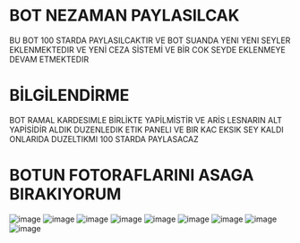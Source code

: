 # BOT NEZAMAN PAYLASILCAK
BU BOT 100 STARDA PAYLASILCAKTIR VE BOT SUANDA YENI YENI SEYLER EKLENMEKTEDIR  VE YENİ CEZA SİSTEMİ VE BİR COK SEYDE EKLENMEYE DEVAM ETMEKTEDIR

# BİLGİLENDİRME
BOT RAMAL KARDESIMLE BİRLİKTE YAPİLMİSTİR VE ARİS LESNARIN ALT YAPİSİDİR ALDIK DUZENLEDIK ETIK PANELI VE BIR KAC EKSIK SEY KALDI ONLARIDA DUZELTIKMI 100 STARDA PAYLASACAZ

# BOTUN FOTORAFLARINI ASAGA BIRAKIYORUM

![image](https://cdn.discordapp.com/attachments/1019165198109646858/1032396678742949919/unknown.png)
![image](https://cdn.discordapp.com/attachments/1019165198109646858/1032397397512429579/unknown.png)
![image](https://cdn.discordapp.com/attachments/1019165198109646858/1032397646201110618/unknown.png)
![image](https://cdn.discordapp.com/attachments/1019165198109646858/1032398305914798160/unknown.png)
![image](https://cdn.discordapp.com/attachments/1019165198109646858/1032398306380361808/unknown.png)
![image](https://cdn.discordapp.com/attachments/1019165198109646858/1032398499121209455/unknown.png)
![image](https://cdn.discordapp.com/attachments/1019165198109646858/1032398892253315092/unknown.png)
![image](https://cdn.discordapp.com/attachments/1019165198109646858/1032400642905493544/unknown.png)
![image](https://cdn.discordapp.com/attachments/1019165198109646858/1032412439930732604/unknown.png)
